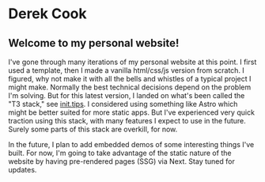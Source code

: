 # Derek Cook

## Welcome to my personal website!

I've gone through many iterations of my personal website at this point. I first used a template, then I made a vanilla html/css/js version from scratch. I figured, why not make it with all the bells and whistles of a typical project I might make. Normally the best technical decisions depend on the problem I'm solving. But for this latest version, I landed on what's been called the "T3 stack," see [init.tips](https://init.tips). I considered using something like Astro which might be better suited for more static apps. But I've experienced very quick traction using this stack, with many features I expect to use in the future. Surely some parts of this stack are overkill, for now.

In the future, I plan to add embedded demos of some interesting things I've built. For now, I'm going to take advantage of the static nature of the website by having pre-rendered pages (SSG) via Next. Stay tuned for updates.
